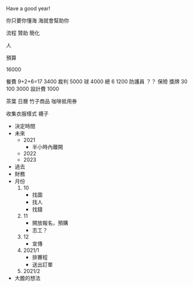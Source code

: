 Have a good year!

你只要你懂海
海就會幫助你

流程
贊助
簡化

人

預算

16000

餐費 9+2+6=17 3400
裁判 5000
球 4000
總 6 1200
防護員 ？？
保險
獎牌 30 100 3000
設計費 1000

茶葉 日曆 竹子商品 咖啡抵用券

收集衣服樣式
襪子

- 決定時間
- 未來
    - 2021
        - 半小時內離開
    - 2022
    - 2023
- 過去
- 財務
- 月份
    1. 10
        - 找圖
        - 找人
        - 找錢
    2. 11
        - 開放報名，預購
        - 志工？
    3. 12
        - 宣傳
    4. 2021/1
        - 排賽程
        - 送出訂單
    5. 2021/2
- 大膽的想法